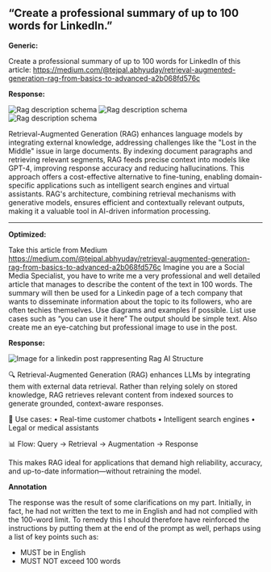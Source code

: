 ## “Create a professional summary of up to 100 words for LinkedIn.”

**Generic:** 

Create a professional summary of up to 100 words for LinkedIn of this article: https://medium.com/@tejpal.abhyuday/retrieval-augmented-generation-rag-from-basics-to-advanced-a2b068fd576c

**Response:**

![Rag description schema](https://tse1.mm.bing.net/th?id=OIP.GHxqJQ55Dgb3QuiRS-9jDwHaDc&cb=iwp1&w=220&h=220&c=7) ![Rag description schema](https://tse4.mm.bing.net/th?id=OIP.9VgMfJaZkmwmREE4xuPo2gHaE2&cb=iwp1&w=310&h=310&c=7) ![Rag description schema](https://tse3.mm.bing.net/th?id=OIP.ittP7HLA2f2JMgrr4gpS6gHaEF&cb=iwp1&w=261&h=261&c=7)

Retrieval-Augmented Generation (RAG) enhances language models by integrating external knowledge, addressing challenges like the "Lost in the Middle" issue in large documents. By indexing document paragraphs and retrieving relevant segments, RAG feeds precise context into models like GPT-4, improving response accuracy and reducing hallucinations. This approach offers a cost-effective alternative to fine-tuning, enabling domain-specific applications such as intelligent search engines and virtual assistants. RAG's architecture, combining retrieval mechanisms with generative models, ensures efficient and contextually relevant outputs, making it a valuable tool in AI-driven information processing.


---

**Optimized:** 

Take this article from Medium https://medium.com/@tejpal.abhyuday/retrieval-augmented-generation-rag-from-basics-to-advanced-a2b068fd576c
Imagine you are a Social Media Specialist, you have to write me a very professional and well detailed article that manages to describe the content of the text in 100 words. The summary will then be used for a Linkedin page of a tech company that wants to disseminate information about the topic to its followers, who are often techies themselves.
Use diagrams and examples if possible. 
List use cases such as “you can use it here”
The output should be simple text.
Also create me an eye-catching but professional image to use in the post.

**Response:**

![Image for a linkedin post rappresenting Rag AI Structure](https://sdmntprpolandcentral.oaiusercontent.com/files/00000000-fa48-620a-8d0c-27b094ec30a6/raw?se=2025-05-05T12%3A28%3A42Z&sp=r&sv=2024-08-04&sr=b&scid=4c50ef4e-e67b-5dfa-a2b1-a3829c91d16b&skoid=cdb71e28-0a5b-4faa-8cf5-de6084d65b8f&sktid=a48cca56-e6da-484e-a814-9c849652bcb3&skt=2025-05-05T08%3A09%3A28Z&ske=2025-05-06T08%3A09%3A28Z&sks=b&skv=2024-08-04&sig=0Ja2A/xJTdNMaT68FnVFfm/WtUMNouJ%2BxSJ7qvclQkE%3D)

🔍 Retrieval-Augmented Generation (RAG) enhances LLMs by integrating them with external data retrieval. Rather than relying solely on stored knowledge, RAG retrieves relevant content from indexed sources to generate grounded, context-aware responses.

📘 Use cases:
• Real-time customer chatbots
• Intelligent search engines
• Legal or medical assistants

📊 Flow: Query → Retrieval → Augmentation → Response

This makes RAG ideal for applications that demand high reliability, accuracy, and up-to-date information—without retraining the model.

**Annotation**

The response was the result of some clarifications on my part. Initially, in fact, he had not written the text to me in English and had not complied with the 100-word limit.
To remedy this I should therefore have reinforced the instructions by putting them at the end of the prompt as well, perhaps using a list of key points such as:

- MUST be in English
- MUST NOT exceed 100 words
